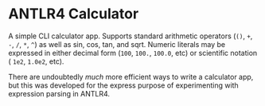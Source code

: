 # ANTLR4 Calculator

A simple CLI calculator app.  Supports standard arithmetic operators (`()`, `+`, `-`, `/`, `*`, `^`) as well as sin, cos, tan, and sqrt.  Numeric literals may be expressed in either decimal form (`100`, `100.`, `100.0`, etc) or scientific notation ( `1e2`, `1.0e2`, etc).

There are undoubtedly _much_ more efficient ways to write a calculator app, but this was developed for the express purpose of experimenting with expression parsing in ANTLR4.